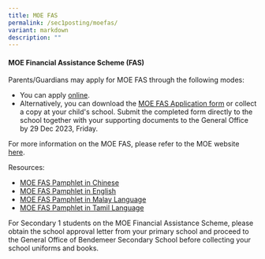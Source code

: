 ```yaml
---
title: MOE FAS
permalink: /sec1posting/moefas/
variant: markdown
description: ""
---
```

#### **MOE Financial Assistance Scheme (FAS)** 

Parents/Guardians may apply for MOE FAS through the following modes: 

* You can apply <a target="_blank" href="https://go.gov.sg/moe-efas">online</a>.
* Alternatively, you can download the <a target="_blank" href="https://go.gov.sg/bdms-fasform">MOE FAS Application form</a>  or collect a copy at your child's school.  Submit the completed form directly to the school together with your supporting documents to the General Office by 29 Dec 2023, Friday. 


For more information on the MOE FAS, please refer to the MOE website <a target="_blank" href="https://www.moe.gov.sg/financial-matters/financial-assistance">here</a>.


Resources: 

* [MOE FAS Pamphlet in Chinese](/files/Forparents/Moefas/moe_faspamphlet_cl.pdf)
* [MOE FAS Pamphlet in English](/files/Forparents/Moefas/moe_faspamphlet_el.pdf)
* [MOE FAS Pamphlet in Malay Language](/files/Forparents/Moefas/moe_faspamphlet_ml.pdf)
* [MOE FAS Pamphlet in Tamil Language](/files/Forparents/Moefas/moe_faspamphlet_tl.pdf)

For Secondary 1 students on the MOE Financial Assistance Scheme, please obtain the school approval letter from your primary school and proceed to the General Office of Bendemeer Secondary School before collecting your school uniforms and books.